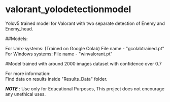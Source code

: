 # valorant_yolodetectionmodel

Yolov5 trained model for Valorant with two separate detection of Enemy and Enemy_head.

##Models:

For Unix-systems: (Trained on Google Colab) File name - "gcolabtrained.pt"<br>
For Windows systems: File name - "winvalorant.pt"

#Model trained with around 2000 images dataset with confidence over 0.7

For more information:<br>
Find data on results inside "Results_Data" folder.

***NOTE*** : Use only for Educational Purposes, This project does not encourage any unethical uses. 
